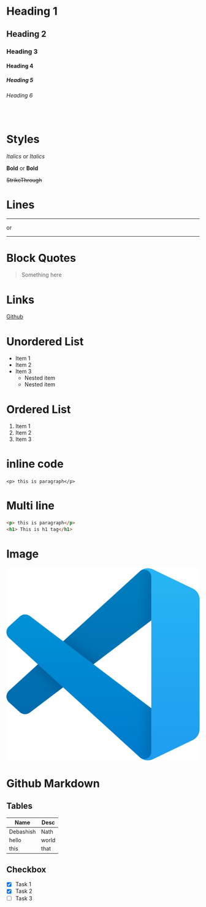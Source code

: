 <!-- Headings -->
# Heading 1
## Heading 2
### Heading 3
#### Heading 4
##### Heading 5
###### Heading 6
<br>

<!-- # Styles -->
# Styles

_Italics_ or *Italics*

**Bold** or __Bold__

~~StrikeThrough~~

<!-- # Lines -->
# Lines
---
or
___

<!-- # Block Quotes -->
# Block Quotes
>Something here

<!-- # Links -->
# Links
[Github](https://www.github.com/debanath/ "Github Profile")<!-- [text to display](link "Hover over text") -->

<!-- # Unordered List -->
# Unordered List

* Item 1
* Item 2
* Item 3
    * Nested item
    * Nested item

<!-- # Ordered List -->
# Ordered List

1. Item 1
1. Item 2
1. Item 3

<!-- # inline code -->
# inline code

`<p> this is paragraph</p>`

<!-- # Multi line -->
# Multi line

```html
<p> this is paragraph</p>
<h1> This is h1 tag</h1>
```
<!-- Just like discord -->

<!-- # Image -->
# Image
![](https://raw.githubusercontent.com/debanath/debanath/master/assets/visualstudiocode.svg "Vscode")
<!--/  ![name](url "Hover Over text") -->

<!-- # Github Markdown -->
# Github Markdown

## Tables
| Name    | Desc  |
| ----    | ----  |
|Debashish|Nath   |
|hello|world|
|this|that|

## Checkbox
* [x] Task 1
* [x] Task 2
* [ ] Task 3
